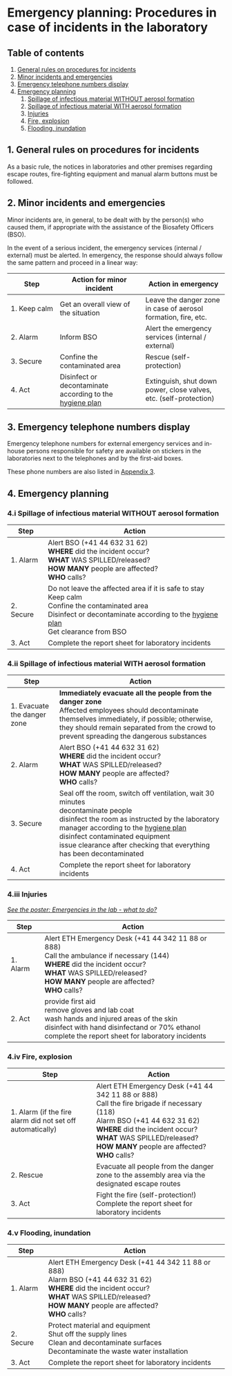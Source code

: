 # Emergency planning: Procedures in case of incidents in the laboratory

## Table of contents

1. [General rules on procedures for incidents](#general)
2. [Minor incidents and emergencies](#actions)
3. [Emergency telephone numbers display](#numbers)
4. [Emergency planning](#planning)
	1. [Spillage of infectious material WITHOUT aerosol formation](#planning_i)
	2. [Spillage of infectious material WITH aerosol formation](#planning_ii)
	3. [Injuries](#planning_iii)
	4. [Fire, explosion](#planning_iv)
	5. [Flooding, inundation](#planning_v)


## <a name="general"></a>1. General rules on procedures for incidents

As a basic rule, the notices in laboratories and other premises regarding escape routes, fire-fighting equipment and manual alarm buttons must be followed.


## <a name="actions"></a>2. Minor incidents and emergencies

Minor incidents are, in general, to be dealt with by the person(s) who caused them, if appropriate with the assistance of the Biosafety Officers (BSO).

In the event of a serious incident, the emergency services (internal / external) must be alerted. In emergency, the response should always follow the same pattern and proceed in a linear way:

| Step                   | Action for minor incident                                                     | Action in emergency                                               |
|----------------------- | ----------------------------------------------------------------------------- | ----------------------------------------------------------------- |
| 1.&nbsp;Keep&nbsp;calm | Get an overall view of the situation                                          | Leave the danger zone in case of aerosol formation, fire, etc.    |
| 2. Alarm               | Inform BSO                                                                    | Alert the emergency services (internal / external)                |
| 3. Secure              | Confine the contaminated area                                                 | Rescue (self-protection)                                          |
| 4. Act                 | Disinfect or decontaminate according to the [hygiene plan](12_hygene_plan.md) | Extinguish, shut down power, close valves, etc. (self-protection) |


## <a name="numbers"></a>3. Emergency telephone numbers display

Emergency telephone numbers for external emergency services and in-house persons responsible for safety are available on stickers in the laboratories next to the telephones and by the first-aid boxes.

These phone numbers are also listed in [Appendix 3](03_emergency_telephone_numbers_and_contacts_for_safety.md).


## <a name="planning"></a>4. Emergency planning


### <a name="planning_i"></a>4.i Spillage of infectious material WITHOUT aerosol formation

| Step      | Action |
| --------- | ------ |
| 1. Alarm  | Alert BSO (+41 44 632 31 62)<br>**WHERE** did the incident occur?<br>**WHAT** WAS SPILLED/released?<br>**HOW MANY** people are affected?<br>**WHO** calls? |
| 2. Secure | Do not leave the affected area if it is safe to stay<br>Keep calm<br>Confine the contaminated area<br>Disinfect or decontaminate according to the [hygiene plan](12_hygene_plan.md)<br>Get clearance from BSO |
| 3. Act    | Complete the report sheet for laboratory incidents |


### <a name="planning_ii"></a>4.ii Spillage of infectious material WITH aerosol formation

| Step                        | Action |
| --------------------------- | ------ |
| 1. Evacuate the danger zone | **Immediately evacuate all the people from the danger zone**<br>Affected employees should decontaminate themselves immediately, if possible; otherwise, they should remain separated from the crowd to prevent spreading the dangerous substances |
| 2. Alarm                    | Alert BSO (+41 44 632 31 62)<br>**WHERE** did the incident occur?<br>**WHAT** WAS SPILLED/released?<br>**HOW MANY** people are affected?<br>**WHO** calls? |
| 3. Secure                   | Seal off the room, switch off ventilation, wait 30 minutes<br>decontaminate people<br>disinfect the room as instructed by the laboratory manager according to the [hygiene plan](12_hygene_plan.md)<br>disinfect contaminated equipment<br>issue clearance after checking that everything has been decontaminated |
| 4. Act                      | Complete the report sheet for laboratory incidents |


### <a name="planning_iii"></a>4.iii Injuries
[*See the poster: Emergencies in the lab - what to do?*](https://ethz.ch/content/dam/ethz/associates/services/Service/sicherheit-gesundheit-umwelt/files/laborsicherheit_neu/en/emergencies_in_the_lab-what_to_do.pdf)

| Step     | Action |
| -------- | ------ |
| 1. Alarm | Alert ETH Emergency Desk (+41 44 342 11 88 or 888)<br>Call the ambulance if necessary (144)<br>**WHERE** did the incident occur?<br>**WHAT** WAS SPILLED/released?<br>**HOW MANY** people are affected?<br>**WHO** calls? |
| 2. Act   | provide first aid<br>remove gloves and lab coat<br>wash hands and injured areas of the skin<br>disinfect with hand disinfectand or 70% ethanol<br>complete the report sheet for laboratory incidents<br> |


### <a name="planning_iv"></a>4.iv Fire, explosion

| Step                                                       | Action |
| ---------------------------------------------------------- | ------ |
| 1. Alarm (if the fire alarm did not set off automatically) | Alert ETH Emergency Desk (+41 44 342 11 88 or 888)<br>Call the fire brigade if necessary (118)<br>Alarm BSO (+41 44 632 31 62)<br>**WHERE** did the incident occur?<br>**WHAT** WAS SPILLED/released?<br>**HOW MANY** people are affected?<br>**WHO** calls? |
| 2. Rescue                                                  | Evacuate all people from the danger zone to the assembly area via the designated escape routes |
| 3. Act                                                     | Fight the fire (self-protection!)<br>Complete the report sheet for laboratory incidents |


### <a name="planning_v"></a>4.v Flooding, inundation

| Step      | Action |
| --------- | ------ |
| 1. Alarm  | Alert ETH Emergency Desk (+41 44 342 11 88 or 888)<br>Alarm BSO (+41 44 632 31 62)<br>**WHERE** did the incident occur?<br>**WHAT** WAS SPILLED/released?<br>**HOW MANY** people are affected?<br>**WHO** calls? |
| 2. Secure | Protect material and equipment<br>Shut off the supply lines<br>Clean and decontaminate surfaces<br>Decontaminate the waste water installation |
| 3. Act    | Complete the report sheet for laboratory incidents |
